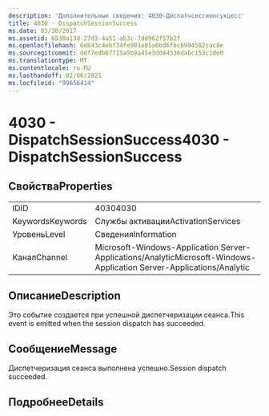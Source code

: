 ```yaml
---
description: 'Дополнительные сведения: 4030-Диспатчсессионсукцесс'
title: 4030 - DispatchSessionSuccess
ms.date: 03/30/2017
ms.assetid: 6530a13d-27d3-4a51-ab3c-7dd962f57b2f
ms.openlocfilehash: 6d843c4ebf34fe901e85a0bd6fbcb994582cac8e
ms.sourcegitcommit: ddf7edb67715a5b9a45e3dd44536dabc153c1de0
ms.translationtype: MT
ms.contentlocale: ru-RU
ms.lasthandoff: 02/06/2021
ms.locfileid: "99656414"
---
```

# <a name="4030---dispatchsessionsuccess"></a><span data-ttu-id="c9ecf-103">4030 - DispatchSessionSuccess</span><span class="sxs-lookup"><span data-stu-id="c9ecf-103">4030 - DispatchSessionSuccess</span></span>

## <a name="properties"></a><span data-ttu-id="c9ecf-104">Свойства</span><span class="sxs-lookup"><span data-stu-id="c9ecf-104">Properties</span></span>  
  
|||  
|-|-|  
|<span data-ttu-id="c9ecf-105">ID</span><span class="sxs-lookup"><span data-stu-id="c9ecf-105">ID</span></span>|<span data-ttu-id="c9ecf-106">4030</span><span class="sxs-lookup"><span data-stu-id="c9ecf-106">4030</span></span>|  
|<span data-ttu-id="c9ecf-107">Keywords</span><span class="sxs-lookup"><span data-stu-id="c9ecf-107">Keywords</span></span>|<span data-ttu-id="c9ecf-108">Службы активации</span><span class="sxs-lookup"><span data-stu-id="c9ecf-108">ActivationServices</span></span>|  
|<span data-ttu-id="c9ecf-109">Уровень</span><span class="sxs-lookup"><span data-stu-id="c9ecf-109">Level</span></span>|<span data-ttu-id="c9ecf-110">Сведения</span><span class="sxs-lookup"><span data-stu-id="c9ecf-110">Information</span></span>|  
|<span data-ttu-id="c9ecf-111">Канал</span><span class="sxs-lookup"><span data-stu-id="c9ecf-111">Channel</span></span>|<span data-ttu-id="c9ecf-112">Microsoft-Windows-Application Server-Applications/Analytic</span><span class="sxs-lookup"><span data-stu-id="c9ecf-112">Microsoft-Windows-Application Server-Applications/Analytic</span></span>|  
  
## <a name="description"></a><span data-ttu-id="c9ecf-113">Описание</span><span class="sxs-lookup"><span data-stu-id="c9ecf-113">Description</span></span>  

 <span data-ttu-id="c9ecf-114">Это событие создается при успешной диспетчеризации сеанса.</span><span class="sxs-lookup"><span data-stu-id="c9ecf-114">This event is emitted when the session dispatch has succeeded.</span></span>  
  
## <a name="message"></a><span data-ttu-id="c9ecf-115">Сообщение</span><span class="sxs-lookup"><span data-stu-id="c9ecf-115">Message</span></span>  

 <span data-ttu-id="c9ecf-116">Диспетчеризация сеанса выполнена успешно.</span><span class="sxs-lookup"><span data-stu-id="c9ecf-116">Session dispatch succeeded.</span></span>  
  
## <a name="details"></a><span data-ttu-id="c9ecf-117">Подробнее</span><span class="sxs-lookup"><span data-stu-id="c9ecf-117">Details</span></span>
